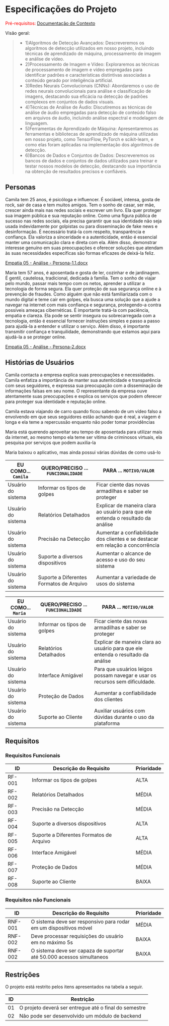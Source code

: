 # Especificações do Projeto

<span style="color:red">Pré-requisitos: <a href="1-Documentação de Contexto.md"> Documentação de Contexto</a></span>

Visão geral:

> - 1)Algoritmos de Detecção Avançados: Descreveremos os algoritmos de detecção utilizados em nosso projeto, incluindo técnicas de aprendizado de máquina, processamento de imagem e análise de vídeo.
> - 2)Processamento de Imagem e Vídeo: Exploraremos as técnicas de processamento de imagem e vídeo empregadas para identificar padrões e características distintivas associadas a conteúdo gerado por inteligência artificial.
> - 3)Redes Neurais Convolucionais (CNNs): Abordaremos o uso de redes neurais convolucionais para análise e classificação de imagens, destacando sua eficácia na detecção de padrões complexos em conjuntos de dados visuais.
> - 4)Técnicas de Análise de Áudio: Discutiremos as técnicas de análise de áudio empregadas para detecção de conteúdo falso em arquivos de áudio, incluindo análise espectral e modelagem de linguagem.
> - 5)Ferramentas de Aprendizado de Máquina: Apresentaremos as ferramentas e bibliotecas de aprendizado de máquina utilizadas em nosso projeto, como TensorFlow, PyTorch e scikit-learn, e como elas foram aplicadas na implementação dos algoritmos de detecção.
> - 6)Bancos de Dados e Conjuntos de Dados: Descreveremos os bancos de dados e conjuntos de dados utilizados para treinar e testar nossos modelos de detecção, destacando sua importância na obtenção de resultados precisos e confiáveis.

## Personas

Camila tem 25 anos, é psicóloga e influencer. É sociável, intensa, gosta de rock, sair de casa e tem muitos amigos. Tem o sonho de casar, ser mãe, crescer ainda mais nas redes sociais e escrever um livro. Ela quer proteger sua imagem pública e sua reputação online. Como uma figura pública de sucesso nas redes sociais, ela precisa garantir que sua identidade não seja usada indevidamente por golpistas ou para disseminação de fake news e desinformação. É necessário tratá-la com respeito, transparência e confiança. Ela valoriza a sinceridade e a autenticidade, então é essencial manter uma comunicação clara e direta com ela. Além disso, demonstrar interesse genuíno em suas preocupações e oferecer soluções que atendam às suas necessidades específicas são formas eficazes de deixá-la feliz.

[Empatia 05 - Análise - Persona-1.1.docx](https://github.com/ICEI-PUC-Minas-PBR-SI/pbr-si-2024-1-1-ti-aw-t1-aicheck/files/15055725/Empatia.05.-.Analise.-.Persona-1.1.docx)

Maria tem 57 anos, é aposentada e gosta de ler, cozinhar e de jardinagem. É gentil, cautelosa, tradicional, dedicada à família. Tem o sonho de viajar pelo mundo, passar mais tempo com os netos, aprender a utilizar a tecnologia de forma segura. Ela quer proteção de sua segurança online e à prevenção de fraudes. Como alguém que não está familiarizada com o mundo digital e teme cair em golpes, ela busca uma solução que a ajude a navegar na internet com mais confiança e segurança, protegendo-a contra possíveis ameaças cibernéticas. É importante tratá-la com paciência, empatia e clareza. Ela pode se sentir insegura ou sobrecarregada com a tecnologia, então é essencial fornecer instruções simples e passo a passo para ajudá-la a entender e utilizar o serviço. Além disso, é importante transmitir confiança e tranquilidade, demonstrando que estamos aqui para ajudá-la a se proteger online.

[Empatia 05 - Análise - Persona-2.docx](https://github.com/ICEI-PUC-Minas-PBR-SI/pbr-si-2024-1-1-ti-aw-t1-aicheck/files/15055754/Empatia.05.-.Analise.-.Persona-2.docx)

## Histórias de Usuários

Camila contacta a empresa explica suas preocupações e necessidades. Camila enfatiza a importância de manter sua autenticidade e transparência com seus seguidores, e expressa sua preocupação com a disseminação de informações falsas em seu nome. O representante da empresa ouve atentamente suas preocupações e explica os serviços que podem oferecer para proteger sua identidade e reputação online.

Camila estava viajando de carro quando ficou sabendo de um vídeo falso a envolvendo em que seus seguidores estão achando que é real, a viagem é longa e ela teme a repercussão enquanto não poder tomar providências

Maria está querendo aproveitar seu tempo de aposentada para utilizar mais da internet, ao mesmo tempo ela teme ser vitima de criminosos virtuais, ela pesquisa por serviços que podem auxilia-la

Maria baixou o aplicativo, mas ainda possui várias dúvidas de como usá-lo 

|EU COMO... `Camila` | QUERO/PRECISO ... `FUNCIONALIDADE`       |PARA ... `MOTIVO/VALOR`                                                           |
|--------------------|------------------------------------------|----------------------------------------------------------------------------------|
|Usuário do sistema  | Informar os tipos de golpes              | Ficar ciente das novas armadilhas e saber se proteger                            |
|Usuário do sistema  | Relatórios Detalhados                    | Explicar de maneira clara ao usuário para que ele entenda o resultado da análise |
|Usuário do sistema  | Precisão na Detecção                     | Aumentar a confiabilidade dos clientes e se destacar em relação a concorrência   |
|Usuário do sistema  | Suporte a diversos dispositivos          | Aumentar o alcance de acesso e uso do seu sistema                                |
|Usuário do sistema  | Suporte a Diferentes Formatos de Arquivo | Aumentar a variedade de usos do sistema                                          |

|EU COMO... `Maria ` | QUERO/PRECISO ... `FUNCIONALIDADE`       |PARA ... `MOTIVO/VALOR`                                                           |
|--------------------|------------------------------------------|----------------------------------------------------------------------------------|
|Usuário do sistema  | Informar os tipos de golpes              | Ficar ciente das novas armadilhas e saber se proteger                            |
|Usuário do sistema  | Relatórios Detalhados                    | Explicar de maneira clara ao usuário para que ele entenda o resultado da análise |
|Usuário do sistema  | Interface Amigável                       | Para que usuários leigos possam navegar e usar os recursos sem dificuldade.      |
|Usuário do sistema  | Proteção de Dados                        | Aumentar a confiabilidade dos clientes                                           |
|Usuário do sistema  | Suporte ao Cliente                       | Auxiliar usuários com dúvidas durante o uso da plataforma                        |

## Requisitos

### Requisitos Funcionais

|ID    | Descrição do Requisito  | Prioridade |
|------|------------------------------------------|-------|
|RF-001| Informar os tipos de golpes              | ALTA  | 
|RF-002| Relatórios Detalhados                    | MÉDIA |
|RF-003| Precisão na Detecção                     | MÉDIA |
|RF-004| Suporte a diversos dispositivos          | ALTA  |
|RF-005| Suporte a Diferentes Formatos de Arquivo | ALTA  |
|RF-006| Interface Amigável                       | MÉDIA |
|RF-007| Proteção de Dados                        | MÉDIA |
|RF-008| Suporte ao Cliente                       | BAIXA |

### Requisitos não Funcionais

|ID     | Descrição do Requisito  |Prioridade |
|-------|-------------------------|----|
|RNF-001| O sistema deve ser responsivo para rodar em um dispositivos móvel    |  MÉDIA | 
|RNF-002| Deve processar requisições do usuário em no máximo 5s                |  BAIXA |
|RNF-002| O sistema deve ser capaza de suportar até 50.000 acessos simultaneos |  BAIXA | 

## Restrições

O projeto está restrito pelos itens apresentados na tabela a seguir.

|ID| Restrição                                             |
|--|-------------------------------------------------------|
|01| O projeto deverá ser entregue até o final do semestre |
|02| Não pode ser desenvolvido um módulo de backend        |
